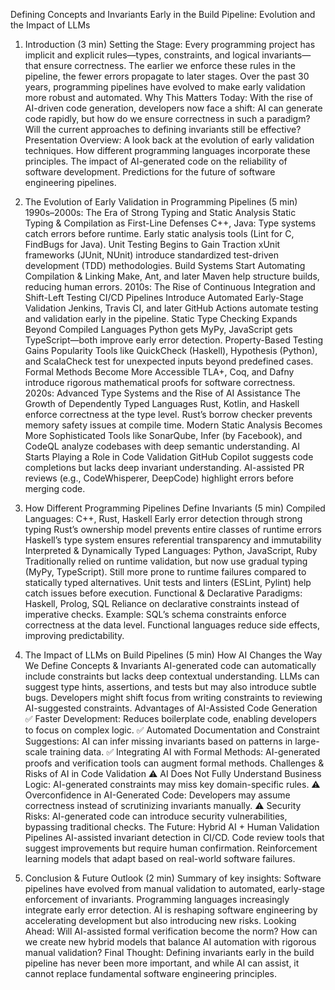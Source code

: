 Defining Concepts and Invariants Early in the Build Pipeline: Evolution and the Impact of LLMs
1. Introduction (3 min)
Setting the Stage:
Every programming project has implicit and explicit rules—types, constraints, and logical invariants—that ensure correctness.
The earlier we enforce these rules in the pipeline, the fewer errors propagate to later stages.
Over the past 30 years, programming pipelines have evolved to make early validation more robust and automated.
Why This Matters Today:
With the rise of AI-driven code generation, developers now face a shift:
AI can generate code rapidly, but how do we ensure correctness in such a paradigm?
Will the current approaches to defining invariants still be effective?
Presentation Overview:
A look back at the evolution of early validation techniques.
How different programming languages incorporate these principles.
The impact of AI-generated code on the reliability of software development.
Predictions for the future of software engineering pipelines.

2. The Evolution of Early Validation in Programming Pipelines (5 min)
1990s–2000s: The Era of Strong Typing and Static Analysis
Static Typing & Compilation as First-Line Defenses
C++, Java: Type systems catch errors before runtime.
Early static analysis tools (Lint for C, FindBugs for Java).
Unit Testing Begins to Gain Traction
xUnit frameworks (JUnit, NUnit) introduce standardized test-driven development (TDD) methodologies.
Build Systems Start Automating Compilation & Linking
Make, Ant, and later Maven help structure builds, reducing human errors.
2010s: The Rise of Continuous Integration and Shift-Left Testing
CI/CD Pipelines Introduce Automated Early-Stage Validation
Jenkins, Travis CI, and later GitHub Actions automate testing and validation early in the pipeline.
Static Type Checking Expands Beyond Compiled Languages
Python gets MyPy, JavaScript gets TypeScript—both improve early error detection.
Property-Based Testing Gains Popularity
Tools like QuickCheck (Haskell), Hypothesis (Python), and ScalaCheck test for unexpected inputs beyond predefined cases.
Formal Methods Become More Accessible
TLA+, Coq, and Dafny introduce rigorous mathematical proofs for software correctness.
2020s: Advanced Type Systems and the Rise of AI Assistance
The Growth of Dependently Typed Languages
Rust, Kotlin, and Haskell enforce correctness at the type level.
Rust’s borrow checker prevents memory safety issues at compile time.
Modern Static Analysis Becomes More Sophisticated
Tools like SonarQube, Infer (by Facebook), and CodeQL analyze codebases with deep semantic understanding.
AI Starts Playing a Role in Code Validation
GitHub Copilot suggests code completions but lacks deep invariant understanding.
AI-assisted PR reviews (e.g., CodeWhisperer, DeepCode) highlight errors before merging code.

3. How Different Programming Pipelines Define Invariants (5 min)
Compiled Languages: C++, Rust, Haskell
Early error detection through strong typing
Rust’s ownership model prevents entire classes of runtime errors
Haskell’s type system ensures referential transparency and immutability
Interpreted & Dynamically Typed Languages: Python, JavaScript, Ruby
Traditionally relied on runtime validation, but now use gradual typing (MyPy, TypeScript).
Still more prone to runtime failures compared to statically typed alternatives.
Unit tests and linters (ESLint, Pylint) help catch issues before execution.
Functional & Declarative Paradigms: Haskell, Prolog, SQL
Reliance on declarative constraints instead of imperative checks.
Example: SQL’s schema constraints enforce correctness at the data level.
Functional languages reduce side effects, improving predictability.

4. The Impact of LLMs on Build Pipelines (5 min)
How AI Changes the Way We Define Concepts & Invariants
AI-generated code can automatically include constraints but lacks deep contextual understanding.
LLMs can suggest type hints, assertions, and tests but may also introduce subtle bugs.
Developers might shift focus from writing constraints to reviewing AI-suggested constraints.
Advantages of AI-Assisted Code Generation
✅ Faster Development:
Reduces boilerplate code, enabling developers to focus on complex logic.
✅ Automated Documentation and Constraint Suggestions:
AI can infer missing invariants based on patterns in large-scale training data.
✅ Integrating AI with Formal Methods:
AI-generated proofs and verification tools can augment formal methods.
Challenges & Risks of AI in Code Validation
⚠️ AI Does Not Fully Understand Business Logic:
AI-generated constraints may miss key domain-specific rules.
⚠️ Overconfidence in AI-Generated Code:
Developers may assume correctness instead of scrutinizing invariants manually.
⚠️ Security Risks:
AI-generated code can introduce security vulnerabilities, bypassing traditional checks.
The Future: Hybrid AI + Human Validation Pipelines
AI-assisted invariant detection in CI/CD.
Code review tools that suggest improvements but require human confirmation.
Reinforcement learning models that adapt based on real-world software failures.

5. Conclusion & Future Outlook (2 min)
Summary of key insights:
Software pipelines have evolved from manual validation to automated, early-stage enforcement of invariants.
Programming languages increasingly integrate early error detection.
AI is reshaping software engineering by accelerating development but also introducing new risks.
Looking Ahead:
Will AI-assisted formal verification become the norm?
How can we create new hybrid models that balance AI automation with rigorous manual validation?
Final Thought:
Defining invariants early in the build pipeline has never been more important, and while AI can assist, it cannot replace fundamental software engineering principles.
